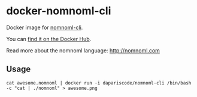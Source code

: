# docker-nomnoml-cli

Docker image for [nomnoml-cli](https://github.com/prantlf/nomnoml-cli).

You can [find it on the Docker Hub](https://hub.docker.com/r/dapariscode/nomnoml-cli/).

Read more about the nomnoml language: http://nomnoml.com

## Usage

```
cat awesome.nomnoml | docker run -i dapariscode/nomnoml-cli /bin/bash -c "cat | ./nomnoml" > awesome.png
```